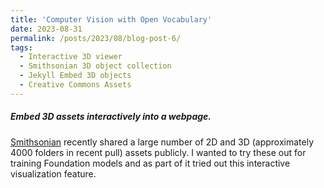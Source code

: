 ```yaml
---
title: 'Computer Vision with Open Vocabulary'
date: 2023-08-31
permalink: /posts/2023/08/blog-post-6/
tags:
  - Interactive 3D viewer
  - Smithsonian 3D object collection
  - Jekyll Embed 3D objects
  - Creative Commons Assets
---
```


##### Embed 3D assets interactively into a webpage. 

[Smithsonian](https://registry.opendata.aws/smithsonian-open-access/) recently shared a large number of 2D and 3D (approximately 4000 folders in recent pull) assets publicly. I wanted to try these out for training Foundation models and as part of it tried out this interactive visualization feature. 

<div>
    <script
      type="module"
      src="https://unpkg.com/@google/model-viewer/dist/model-viewer.min.js"
    ></script>
    <style>
    model-viewer {
    width: 800px;
    height: 600px;
    }
</style>
      <model-viewer
   src="https://rawcdn.githack.com/BabylonJS/Exporters/422493778d6ffbc2980e83e46eb94729bbeada0c/Maya/Samples/glTF%202.0/T-Rex/trex_running.gltf"
        alt="dragon"
        auto-rotate
        camera-controls
      ></model-viewer>
</div>

